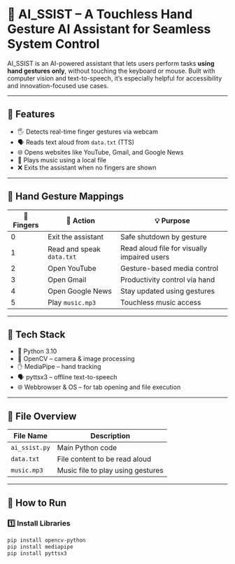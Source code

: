 # 🤖 AI_SSIST – A Touchless Hand Gesture AI Assistant for Seamless System Control

AI_SSIST is an AI-powered assistant that lets users perform tasks **using hand gestures only**, without touching the keyboard or mouse. Built with computer vision and text-to-speech, it’s especially helpful for accessibility and innovation-focused use cases.

---

## 📌 Features

- 🖐️ Detects real-time finger gestures via webcam
- 🗣️ Reads text aloud from `data.txt` (TTS)
- 🌐 Opens websites like YouTube, Gmail, and Google News
- 🎵 Plays music using a local file
- ❌ Exits the assistant when no fingers are shown

---

## 🧠 Hand Gesture Mappings

| 👋 Fingers | 🎯 Action                  | 💡 Purpose                                      |
|-----------|----------------------------|------------------------------------------------|
| 0         | Exit the assistant         | Safe shutdown by gesture                       |
| 1         | Read and speak `data.txt`  | Read aloud file for visually impaired users     |
| 2         | Open YouTube               | Gesture-based media control                    |
| 3         | Open Gmail                 | Productivity control via hand                  |
| 4         | Open Google News           | Stay updated using gestures                    |
| 5         | Play `music.mp3`           | Touchless music access                         |

---

## 🔧 Tech Stack

- 🐍 Python 3.10
- 🎯 OpenCV – camera & image processing
- ✋ MediaPipe – hand tracking
- 🗣️ pyttsx3 – offline text-to-speech
- 🌐 Webbrowser & OS – for tab opening and file execution

---

## 📁 File Overview

| File Name     | Description                               |
|---------------|-------------------------------------------|
| `ai_ssist.py` | Main Python code                          |
| `data.txt`    | File content to be read aloud             |
| `music.mp3`   | Music file to play using gestures         |

---

## 🚀 How to Run

### 1️⃣ Install Libraries

```bash
pip install opencv-python
pip install mediapipe
pip install pyttsx3
